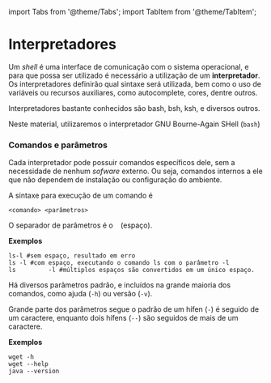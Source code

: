 import Tabs from '@theme/Tabs';
import TabItem from '@theme/TabItem';

# Interpretadores

Um *shell* é uma interface de comunicação com o sistema operacional, e para que possa ser utilizado é necessário a utilização de um **interpretador**. Os interpretadores definirão qual sintaxe será utilizada, bem como o uso de variáveis ou recursos auxiliares, como autocomplete, cores, dentre outros.

Interpretadores bastante conhecidos são bash, bsh, ksh, e diversos outros.

Neste material, utilizaremos o interpretador GNU Bourne-Again SHell (`bash`)

### Comandos e parâmetros

Cada interpretador pode possuir comandos específicos dele, sem a necessidade de nenhum *sofware* externo. Ou seja, comandos internos a ele que não dependem de instalação ou configuração do ambiente.

A sintaxe para execução de um comando é 

```
<comando> <parâmetros>
```

O separador de parâmetros é o ` ` (espaço). 

**Exemplos**
```
ls-l #sem espaço, resultado em erro
ls -l #com espaço, executando o comando ls com o parâmetro -l
ls         -l #múltiplos espaços são convertidos em um único espaço.
```

Há diversos parâmetros padrão, e incluídos na grande maioria dos comandos, como ajuda (`-h`) ou versão (`-v`).

Grande parte dos parâmetros segue o padrão de um hífen (`-`) é seguido de um caractere, enquanto dois hífens (`--`) são seguidos de mais de um caractere.

**Exemplos**
```
wget -h
wget --help
java --version
```



